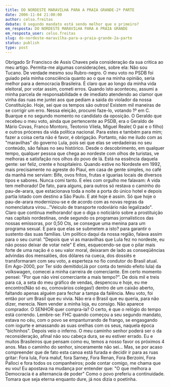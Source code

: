 ```yaml
---
title: DO NORDESTE MARAVILHA PARA A PRAIA GRANDE-2ª PARTE
date: 2006-11-04 21:00:00
author: celso.freitas
debate: O segundo mandato está sendo melhor que o primeiro?
em_resposta: DO NORDESTE MARAVILHA PARA A PRAIA GRANDE
em_resposta_user: celso.freitas
slug: do-nordeste-maravilha-para-a-praia-grande-2a-parte
status: publish 
type: post
---
```


Obrigado Sr Francisco de Assis Chaves pela consideração da sua critica ao meu artigo.
Permita-me algumas considerações, sobre ela:
Não sou Tucano. De verdade mesmo sou Rubro-negro.
O meu voto no PSDB foi guiado pela minha consciência quanto ao o que na minha opinião, seria melhor para a democracia Brasileira.
É claro que ao longo da minha vida eleitoral, por votar assim, cometi erros. Quando isto aconteceu, assumi a minha parcela de responsabilidade e de imediato atendendo ao clamor que vinha das ruas me juntei aos que pediam a saida do violador da nossa Constituição.
Hoje, sei que os tempos são outros!
Existem mil maneiras de se corrigir um erro. Nessa eleição, procurei faze-lo, votando 1º em C. Buarque e no segundo momento no candidato da oposição.
O Geraldo que recebeu o meu voto, ainda que pertencente ao PSDB, era o Geraldo de Mário Covas, Franco Montoro, Teotonio Vilela, Miguel Reale( O pai e o filho) e outros próceres da vida política nacional.
Para estes e também para mim; fazer a coisa certa não é favor, é obrigação. Portanto, não me iludo com as "maravilhas" do governo Lula, pois sei que elas se verdadeiras no seu conteúdo, são falsas no seu histórico.
Desde o descobrimento, em qualquer tempo, qualquer pessoa que chega ao nordeste com olhos de turistas, ve melhoras e satisfação nos olhos do povo de lá. Está na essência daquela gente: ser feliz, crente e hospitaleiro. 
Quando estive no Nordeste em 1992, mais precisamente no agreste do Piauí, em casa de gente simples, no café da manhã me serviam: Bife, ovos fritos, frutas e iguarias locais de diversos tipos e sabores.
Nunca comi tanto. E eles com orgulho me falavam:
A vida tem melhorado!
De fato, para alguns, para outros só restava o caminho do pau-de-arara, que estacionava toda a noite a porta do único hotel e depois partia lotado com destino a São Paulo.
E até hoje é assim. Só que hoje o pau-de-arara modernizou-se e de acordo com as novas regras da nomenclatura virou..."Veiculo de transporte rodoviário não legalizado".
Claro que continua melhorando! que o diga o noticiário sobre a prostituição nas capitais nordestinas, onde segundo os programas jornalísticos das nossas emissoras, por 0,50 Cts, se consegue uma menina para um programa sexual. E para que elas se submetem a isto? para garantir o sustento das suas famílias.
Um político daqui da nossa região, falava assim para o seu curral:
"Depois que vi as maravilhas que Lula fez no nordeste, eu não posso deixar de votar nele"
E eles, esquecendo-se que o pilar mais forte de uma nação é o seu valor moral, deixaram de lado as conseqüências advindas dos mensalões, dos dólares na cueca, dos dossiês e transformaram com seu voto, a esperteza no fio condutor do Brasil atual.
Em Ago-2000, por Ter sido demitido(Já por conta do temido efeito lula) da volkswagen, comecei a minha carreira de comerciante. Em certo momento pensei: "Por que não virei comerciante a mais tempo?".
De dois mil e treis para cá, a seta do meu gráfico de vendas, despencou e hoje, eu me encontro(Não só eu, comovários colegas!) dentro de um caixão aberto, faltando apenas alguém para fechar a tampa da falência.
Meu voto, foi então por um Brasil que eu vivia. Não era o Brasil que eu queria, para não dizer, merecia.
Nem vender a minha loja, eu consigo. Não aparece comprador. O SENHOR quer compra-la?
O certo, é que o relógio do tempo está correndo. Lembre-se: FHC quando começou a seu segundo mandato, estava no céu, com o povo se empanturrando de frango, se engasgando com iogurte e amassando as suas orelhas com os seus, naquela época "bichinhos". Depois veio o inferno.
O meu caminho senhor poderá ser o da reconsideração, afinal não sou cabeça dura, se eu estiver errado. Eu e muitos Brasileiros que pensam como eu, temos a nosso favor os próximos 4 anos.
Mas o caminho do senhor, sinceramente não sei...
Mas, se por acaso compreender que de fato esta canoa está furada e decidir ir para as ruas gritar: Fora lula, Fora maluf, fora Sarney, Fora Renan, Fora Berzoini, Fora Palloci e fora todos os companheiros; pode contar comigo, me chama que eu vou!
Eu apostava na mudança por entender que:
"O que melhora a Democracia é a alternancia de poder"
Como o povo preferiu a continuidade. Tomara que seja eterna enquanto dure, já nos dizia o poetinha.
